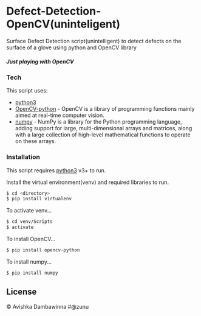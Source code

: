# Defect-Detection-OpenCV(uninteligent)


Surface Defect Detection script(unintelligent) to detect defects on the surface of a glove using python and OpenCV library
##### Just playing with OpenCV





### Tech

This script uses:

* [python3](https://www.python.org/) 
* [OpenCV-python](https://pypi.org/project/opencv-python/) - OpenCV is a library of programming functions mainly aimed at real-time computer vision.
* [numpy](https://numpy.org/install/) - NumPy is a library for the Python programming language, adding support for large, multi-dimensional arrays and matrices, along with a large collection of high-level mathematical functions to operate on these arrays.


### Installation

This script requires [python3](https://www.python.org/) v3+ to run.

Install the virtual environment(venv) and required libraries to run.

```sh
$ cd <directory>
$ pip install virtualenv
```

To activate venv...

```sh
$ cd venv/Scripts
$ activate
```

To install OpenCV...

```sh
$ pip install opencv-python
```

To install numpy...

```sh
$ pip install numpy
```

License
----

:copyright: Avishka Dambawinna #@zunu



